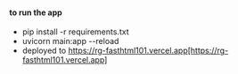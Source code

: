 #### to run the app
- pip install -r requirements.txt
- uvicorn main:app --reload
- deployed to https://rg-fasthtml101.vercel.app[https://rg-fasthtml101.vercel.app]
